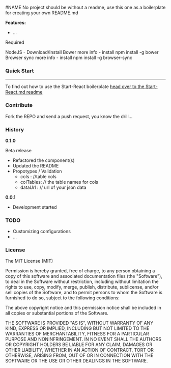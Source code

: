 #NAME
No project should be without a readme, use this one as a boilerplate for creating your own README.md

__Features:__

* ...

Required

NodeJS - Download/Install
Bower more info - install npm install -g bower
Browser sync more info - install npm install -g browser-sync

### Quick Start
----------------
To find out how to use the Start-React boilerplate [head over to the Start-React.md  readme](/STARTHERE.md)

### Contribute

Fork the REPO and send a push request, you know the drill...

### History

__0.1.0__

Beta release
- Refactored the component(s)
- Updated the README
- Propotypes / Validation
  - cols : //table cols
  - colTables: // the table names for cols
  - dataUrl : // url of your json data

__0.0.1__

- Development started


### TODO

- Customizing configurations
- ...

### License

The MIT License (MIT)

Permission is hereby granted, free of charge, to any person obtaining a copy of this software and associated documentation files (the "Software"), to deal in the Software without restriction, including without limitation the rights to use, copy, modify, merge, publish, distribute, sublicense, and/or sell copies of the Software, and to permit persons to whom the Software is furnished to do so, subject to the following conditions:

The above copyright notice and this permission notice shall be included in all copies or substantial portions of the Software.

THE SOFTWARE IS PROVIDED "AS IS", WITHOUT WARRANTY OF ANY KIND, EXPRESS OR IMPLIED, INCLUDING BUT NOT LIMITED TO THE WARRANTIES OF MERCHANTABILITY, FITNESS FOR A PARTICULAR PURPOSE AND NONINFRINGEMENT. IN NO EVENT SHALL THE AUTHORS OR COPYRIGHT HOLDERS BE LIABLE FOR ANY CLAIM, DAMAGES OR OTHER LIABILITY, WHETHER IN AN ACTION OF CONTRACT, TORT OR OTHERWISE, ARISING FROM, OUT OF OR IN CONNECTION WITH THE SOFTWARE OR THE USE OR OTHER DEALINGS IN THE SOFTWARE.

